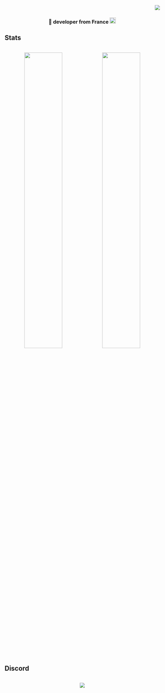 <img align="right" src="https://visitor-badge.laobi.icu/badge?page_id=Roby360.Roby360" />
<div>
<br/>
<h3 align="center">💪 developer from France <img src="https://cdn.discordapp.com/emojis/1233113759103451207.webp" alt="." width="20" height="20"/></h3>
</div>
<h2>Stats</h2>
<br>
<div align="center">
  <img width="49.5%" src="https://github-readme-streak-stats.herokuapp.com?user=Roby360&theme=dark-minimalist&hide_border=true&locale=fr&date_format=j%20M%5B%20Y%5D&mode=weekly&hide_longest_streak=true" />
  <img width="49.5%" src="https://github-readme-stats.vercel.app/api/top-langs/?username=Roby360&layout=compact&theme=dark-minimalist&hide_border=true&locale=fr"" />
  <br/><br/>
</div>

<h2>Discord</h2>
<br>
<div align="center">
  <a href="https://discord.com/users/789802191149989908">
  <img src="https://lanyard.cnrad.dev/api/789802191149989908?theme=light&animated=true&borderRadius=10px&&idleMessage=Hi%20its%20me" />
  </a>
  <br/><br/><br/>
</div>
